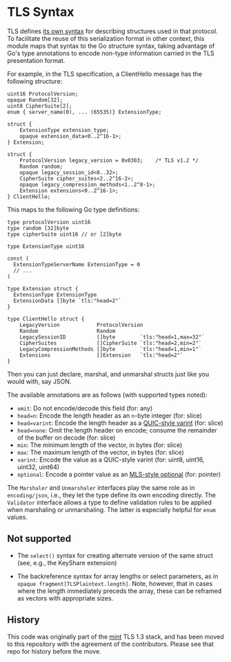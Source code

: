 TLS Syntax
==========

TLS defines [its own syntax](https://tlswg.github.io/tls13-spec/#rfc.section.3)
for describing structures used in that protocol.  To facilitate the reuse of
this serialization format in other context, this module maps that syntax to
the Go structure syntax, taking advantage of Go's type annotations to encode
non-type information carried in the TLS presentation format.

For example, in the TLS specification, a ClientHello message has the following
structure:

~~~~~
uint16 ProtocolVersion;
opaque Random[32];
uint8 CipherSuite[2];
enum { server_name(0), ... (65535)} ExtensionType;

struct {
    ExtensionType extension_type;
    opaque extension_data<0..2^16-1>;
} Extension;

struct {
    ProtocolVersion legacy_version = 0x0303;    /* TLS v1.2 */
    Random random;
    opaque legacy_session_id<0..32>;
    CipherSuite cipher_suites<2..2^16-2>;
    opaque legacy_compression_methods<1..2^8-1>;
    Extension extensions<0..2^16-1>;
} ClientHello;
~~~~~

This maps to the following Go type definitions:

~~~~~
type protocolVersion uint16
type random [32]byte
type cipherSuite uint16 // or [2]byte

type ExtensionType uint16

const (
  ExtensionTypeServerName ExtensionType = 0
  // ...
)

type Extension struct {
  ExtensionType ExtensionType
  ExtensionData []byte `tls:"head=2"`
}

type ClientHello struct {
	LegacyVersion            ProtocolVersion
	Random                   Random
	LegacySessionID          []byte        `tls:"head=1,max=32"`
	CipherSuites             []CipherSuite `tls:"head=2,min=2"`
	LegacyCompressionMethods []byte        `tls:"head=1,min=1"`
	Extensions               []Extension   `tls:"head=2"`
}
~~~~~

Then you can just declare, marshal, and unmarshal structs just like you would
with, say JSON.

The available annotations are as follows (with supported types noted):

* `omit`: Do not encode/decode this field (for: any)
* `head=n`: Encode the length header as an `n`-byte integer (for: slice)
* `head=varint`: Encode the length header as a [QUIC-style
  varint](https://tools.ietf.org/html/draft-ietf-quic-transport-27#section-16)
  (for: slice)
* `head=none`: Omit the length header on encode; consume the remainder of the
  buffer on decode (for: slice)
* `min`: The minimum length of the vector, in bytes (for: slice)
* `max`: The maximum length of the vector, in bytes (for: slice)
* `varint`: Encode the value as a QUIC-style varint (for:
  uint8, uint16, uint32, uint64)
* `optional`: Encode a pointer value as an [MLS-style
  optional](https://github.com/mlswg/mls-protocol/blob/master/draft-ietf-mls-protocol.md#tree-hashes)
  (for: pointer)

The `Marshaler` and `Unmarshaler` interfaces play the same role as in
`encoding/json`, i.e., they let the type define its own encoding directly.  The
`Validator` interface allows a type to define validation rules to be applied
when marshaling or unmarshaling.  The latter is especially helpful for `enum`
values.

## Not supported

* The `select()` syntax for creating alternate version of the same struct (see,
  e.g., the KeyShare extension)

* The backreference syntax for array lengths or select parameters, as in `opaque
  fragment[TLSPlaintext.length]`.  Note, however, that in cases where the length
  immediately preceds the array, these can be reframed as vectors with
  appropriate sizes.

## History

This code was originally part of the [mint](https://github.com/bifurcation/mint)
TLS 1.3 stack, and has been moved to this repository with the agreement of the
contributors.  Please see that repo for history before the move.
